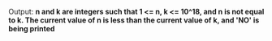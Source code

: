 Output: **n and k are integers such that 1 <= n, k <= 10^18, and n is not equal to k. The current value of n is less than the current value of k, and 'NO' is being printed**